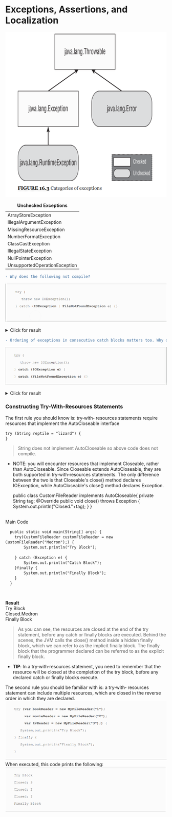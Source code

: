 # Exceptions, Assertions, and Localization

<div align="center">
    <img src="img.png">
</div>



<div align="center">
  <table>
    <tr>
      <td>ArrayStoreException</td>
    </tr>
    <tr>
      <td>IllegalArgumentException</td>
    <tr>
      <td>MissingResourceException</td>
    </tr>
    <tr>
      <td>NumberFormatException</td>
    </tr>
    <tr>
      <td>ClassCastException</td>
    </tr>
    <tr>
      <td>IllegalStateException</td>
    </tr>
    <tr>
      <td>NullPointerException</td>
    </tr>
   <tr>
      <td>UnsupportedOperationException</td>
    </tr>
    <caption><span style="font-weight: bold"> Unchecked Exceptions</span></caption>
  </table>
</div>


 ```diff
- Why does the following not compile?
```
![img_3.png](img_3.png)

<details>
<summary>Click for result</summary>

```
Since FileNotFoundException is a subclass of IOException,
listing both in a multi‐ catch expression is redundant, resulting
in a compilation error.
```
</details>


 ```diff
- Ordering of exceptions in consecutive catch blocks matters too. Why does the following not compile?
```
![img_4.png](img_4.png)

<details>
<summary>Click for result</summary>

```
For the exam, remember that trying to catch a more specific
exception (after already catching a broader exception) results
in unreachable code and a compiler error.
```
</details>


### Constructing Try-With-Resources Statements

The first rule you should know is: try‐with‐
resources statements require resources that implement the
AutoCloseable interface
<br>

    try (String reptile = "lizard") {
    }

> String does not implement AutoCloseable so above code does not compile.

* NOTE: you will encounter
  resources that implement Closeable, rather than
  AutoCloseable. Since Closeable extends AutoCloseable,
  they are both supported in try‐with‐resources statements.
  The only difference between the two is that Closeable's
  close() method declares IOException, while
  AutoCloseable's close() method declares Exception.


    public class CustomFileReader implements AutoCloseable{
      private String tag;
      @Override
      public void close() throws Exception {
          System.out.println("Closed."+tag);
      }
    }

<br>
Main Code
<br>


      public static void main(String[] args) {
        try(CustomFileReader customFileReader = new CustomFileReader("Medron");) {
            System.out.println("Try Block");

        } catch (Exception e) {
            System.out.println("Catch Block");
        }finally {
            System.out.println("Finally Block");
        }
      }
<br>

**Result** \
Try Block \
Closed.Medron \
Finally Block 

> As you can see, the resources are closed at the end of the try
statement, before any catch or finally blocks are executed.
Behind the scenes, the JVM calls the close() method inside a
hidden finally block, which we can refer to as the implicit
finally block. The finally block that the programmer declared
can be referred to as the explicit finally block.
* **TIP**: In a try‐with‐resources statement, you need to remember
  that the resource will be closed at the completion of the
  try block, before any declared catch or finally blocks
  execute.

The second rule you should be familiar with is: a try‐with‐
resources statement can include multiple resources, which are
closed in the reverse order in which they are declared.
![img_5.png](img_5.png)
When executed, this code prints the following:
![img_6.png](img_6.png)

  



